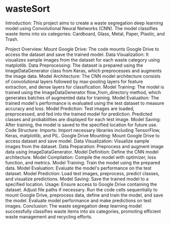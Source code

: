 # wasteSort
Introduction:
This project aims to create a waste segregation deep learning model using Convolutional Neural Networks (CNN). The model classifies waste items into six categories: Cardboard, Glass, Metal, Paper, Plastic, and Trash.

Project Overview:
Mount Google Drive: The code mounts Google Drive to access the dataset and save the trained model.
Data Visualization: It visualizes sample images from the dataset for each waste category using matplotlib.
Data Preprocessing: The dataset is prepared using the ImageDataGenerator class from Keras, which preprocesses and augments the image data.
Model Architecture: The CNN model architecture consists of convolutional layers followed by max-pooling layers for feature extraction, and dense layers for classification.
Model Training: The model is trained using the ImageDataGenerator flow_from_directory method, which generates batches of augmented data for training.
Model Evaluation: The trained model's performance is evaluated using the test dataset to measure accuracy and loss.
Model Prediction: Test images are loaded, preprocessed, and fed into the trained model for prediction. Predicted classes and probabilities are displayed for each test image.
Model Saving: After training, the model is saved to the specified location for future use.
Code Structure:
Imports: Import necessary libraries including TensorFlow, Keras, matplotlib, and PIL.
Google Drive Mounting: Mount Google Drive to access dataset and save model.
Data Visualization: Visualize sample images from the dataset.
Data Preparation: Preprocess and augment image data using ImageDataGenerator.
Model Definition: Define the CNN model architecture.
Model Compilation: Compile the model with optimizer, loss function, and metrics.
Model Training: Train the model using the prepared data.
Model Evaluation: Evaluate the model's performance on the test dataset.
Model Prediction: Load test images, preprocess, predict classes, and visualize predictions.
Model Saving: Save the trained model to a specified location.
Usage:
Ensure access to Google Drive containing the dataset.
Adjust file paths if necessary.
Run the code cells sequentially to mount Google Drive, preprocess data, define and train the model, and save the model.
Evaluate model performance and make predictions on test images.
Conclusion:
The waste segregation deep learning model successfully classifies waste items into six categories, promoting efficient waste management and recycling efforts.
